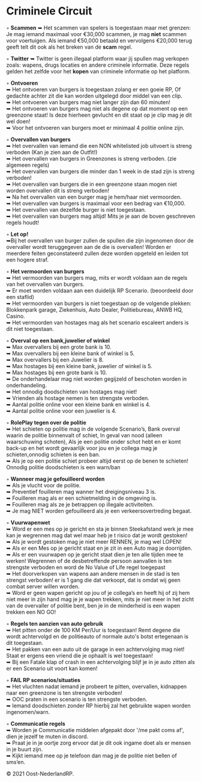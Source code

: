 # Criminele Circuit

◦ <b>Scammen</b> ➥ Het scammen van spelers is toegestaan maar met grenzen: Je mag iemand maximaal voor €30,000 scammen, je mag <b>niet</b> scammen voor voertuigen. Als iemand €50,000 betaald en vervolgens €20,000 terug geeft telt dit ook als het breken van de <b>scam</b> regel.

◦ <b>Twitter</b> ➥ Twitter is geen illegaal platform waar jij spullen mag verkopen zoals: wapens, drugs locaties en andere criminele informatie. Deze regels gelden het zelfde voor het <b>kopen</b> van criminele informatie op het platform.


◦ <b>Ontvoeren</b> <br>
     ➥ Het ontvoeren van burgers is toegestaan zolang er een goeie RP, Of gedachte achter zit die kan worden uitgelegd door middel van een clip. <br>
     ➥ Het ontvoeren van burgers mag niet langer zijn dan 60 minuten! <br>
     ➥ Het ontvoeren van burgers mag niet als degene op dat moment op een greenzone staat!  Is deze hierheen gevlucht en dit staat op je clip mag je dit wel doen!<br>
     ➥ Voor het ontvoeren van burgers moet er minimaal 4 politie online zijn.<br>
    

◦ <b>Overvallen van burgers</b> <br>
     ➥ Het overvallen van iemand die een NON whitelisted job uitvoert is streng verboden (Kan je zien aan de Outfit!)<br> 
     ➥ Het overvallen van burgers in Greenzones is streng verboden. (zie algemeen regels) <br>
     ➥ Het overvallen van burgers die minder dan 1 week in de stad zijn is streng verboden! <br>
     ➥ Het overvallen van burgers die in een greenzone staan mogen niet worden overvallen dit is streng verboden! <br>
     ➥ Na het overvallen van een burger mag je hem/haar niet vermoorden.<br>
     ➥ Het overvallen van burgers is maximaal voor een bedrag van €10,000.<br>
     ➥ Het overvallen van dezelfde burger is niet toegestaan.<br>
     ➥ Het overvallen van burgers mag altijd! Mits je je aan de boven geschreven regels houdt!  <br>
     
◦ <b>Let op!</b><br>
     ➥Bij het overvallen van burger zullen de spullen die zijn ingenomen door de overvaller wordt teruggegeven aan de die is overvallen! Worden er meerdere feiten            geconstateerd zullen deze worden opgeteld en leiden tot een hogere straf.<br>

◦ <b>Het vermoorden van burgers</b><br>
     ➥ Het vermoorden van burgers mag, mits er wordt voldaan aan de regels van het overvallen van burgers.<br>
     ➥ Er moet worden voldaan aan een duidelijk RP Scenario. (beoordeeld door een staflid)<br> 
     ➥ Het vermoorden van burgers is niet toegestaan op de volgende plekken:
        Blokkenpark garage, Ziekenhuis, Auto Dealer, Politiebureau, ANWB HQ, Casino. <br>
     ➥ Het vermoorden van hostages mag als het scenario escaleert anders is dit niet toegestaan.<br> 

◦ <b>Overval op een bank,juwelier of winkel</b> <br>
     ➥ Max overvallers bij een grote bank is 10. <br>
     ➥ Max overvallers bij een kleine bank of winkel is 5. <br>
     ➥ Max overvallers bij een Juwelier is 8. <br>
     ➥ Max hostages bij een kleine bank, juwelier of winkel is 5. <br>
     ➥ Max hostages bij een grote bank is 10.<br>
     ➥ De onderhandelaar mag niet worden gegijzeld of beschoten worden in onderhandeling.<br>
     ➥ Het onnodig doodschieten van hostages mag niet! <br>
     ➥ Vrienden als hostage nemen is ten strengste verboden.<br>
     ➥ Aantal politie online voor een kleine bank en winkel is 4.<br> 
     ➥ Aantal politie online voor een juwelier is 4.<br>
     
◦ <b>RolePlay tegen over de politie</b><br>
     ➥ Het schieten op politie mag in de volgende Scenario’s, Bank overval waarin de politie binnenvalt of schiet, In geval van nood (alleen waarschuwing schoten),           Als je een politie onder schot hebt en er komt back-up en het wordt gevaarlijk voor jou en je collega mag je schieten,onnodig schieten is een ban.<br> 
     ➥ Als je op een politie schiet probeer altijd eerst op de benen te schieten! Onnodig politie doodschieten is een warn/ban <br>
   
◦ <b>Wanneer mag je gefouilleerd worden</b><br>
     ➥ Als je vlucht voor de politie.<br>
     ➥ Preventief fouilleren mag wanner het dreigingsniveau 3 is.<br>
     ➥ Fouilleren mag als er een schietmelding in de omgeving is.<br>
     ➥ Fouilleren mag als ze je betrappen op illegale activiteiten.<br>
     ➥ Je mag NIET worden gefouilleerd als je een verkeersovertreding begaat.<br>

◦ <b>Vuurwapenwet</b> <br>
     ➥ Word er een mes op je gericht en sta je binnen Steekafstand werk je mee kan je wegrennen mag dat wel maar heb je t risico dat je wordt gestoken! <br>
     ➥ Als je wordt gestoken mag je niet meer RENNEN, je mag wel LOPEN! <br>
     ➥ Als er een Mes op je gericht staat en je zit in een Auto mag je doorrijden.<br>
     ➥ Als er een vuurwapen op je gericht staat dien je ten alle tijden mee te werken! Wegrennen of de desbetreffende persoon aanvallen is ten strengste verboden en           word de No Value of Life regel toegepast<br>
     ➥ Het doorverkopen van wapens aan andere mensen in de stad is ten strengst verboden! er is 1 gang die dat verkoopt, dat is omdat wij geen combat server willen worden.<br>
     ➥ Word er geen wapen gericht op jou of je collega’s en heeft hij of zij hem niet meer in zijn hand mag je je wapen trekken, mits je niet meer in het zicht van de        overvaller of politie bent, ben je in de minderheid is een wapen trekken een NO GO! <br>
    
◦ <b>Regels ten aanzien van auto gebruik</b> <br>
     ➥ Het pitten onder de 100 KM Per/Uur is toegestaan! Remt degene die wordt achtervolgd en de politieauto of normale auto's botst ertegenaan is dit toegestaan.<br> 
     ➥ Het pakken van een auto uit de garage in een achtervolging mag niet! Staat er ergens een vriend die je ophaalt is wel toegestaan! <br>
     ➥ Bij een Fatale klap of crash in een achtervolging blijf je in je auto zitten als er een Scenario uit voort kan komen! <br>
     
◦ <b>FAIL RP scenarios/situaties</b>     <br>
     ➥  Het vluchten nadat iemand je probeert te pitten, overvallen, kidnappen naar een greenzone is ten strengste verboden! <br>
     ➥  OOC praten in een scenario is ten strengste verboden. <br>
     ➥  Iemand doodschieten zonder RP hierbij zal het gebruikte wapen worden ingenomen/warn.<br>

◦ <b>Communicatie regels</b><br>
     ➥ Worden je Communicatie middelen afgepakt door '/me pakt coms af', dien je jezelf te muten in discord.<br>
     ➥ Praat je in je oortje zorg ervoor dat je dit ook ingame doet als er mensen in je buurt zijn. <br>
     ➥ Kijkt iemand mee op je telefoon dan mag je de politie niet bellen of sms’en.    <br>

© 2021 Oost-NederlandRP.
